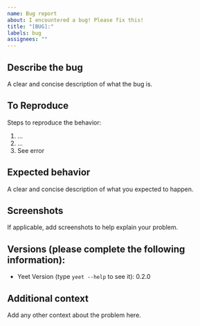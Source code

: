 ```yaml
---
name: Bug report
about: I encountered a bug! Please fix this!
title: "[BUG]:"
labels: bug
assignees: ""
---
```


## Describe the bug

A clear and concise description of what the bug is.

## To Reproduce

Steps to reproduce the behavior:

1. ...
2. ...
3. See error

## Expected behavior

A clear and concise description of what you expected to happen.

## Screenshots

If applicable, add screenshots to help explain your problem.

## Versions (please complete the following information):

- Yeet Version (type `yeet --help` to see it): 0.2.0

## Additional context

Add any other context about the problem here.

